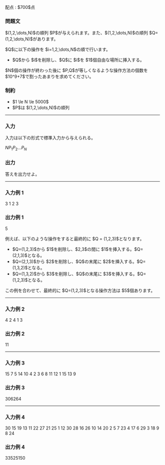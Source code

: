
<div>

<span>

<span>

<p>
配点 : $700$点
</p>

<div>

<section>

### **問題文**

<p>
$(1,2,\dots,N)$の順列 $P$が与えられます。また、$(1,2,\dots,N)$の順列 $Q=(1,2,\dots,N)$があります。
</p>

<p>
$Q$に以下の操作を $i=1,2,\dots,N$の順で行います。
</p>

<ul>

<li>
$Q$から $i$を削除し、$Q$に $i$を $1$個自由な場所に挿入する。
</li>

</ul>

<p>
$N$個の操作が終わった後に $P,Q$が等しくなるような操作方法の個数を $10^9+7$で割ったあまりを求めてください。
</p>

</section>

</div>

<div>

<section>

### **制約**

<ul>

<li>
$1 \le N \le 5000$
</li>

<li>
$P$は $(1,2,\dots,N)$の順列
</li>

</ul>

</section>

</div>

---

<div>

<div>

<section>

### **入力**

<p>
入力は以下の形式で標準入力から与えられる。
</p>

<div>

$N$$P_1$$P_2$$\dots$$P_N$
</div>

</section>

</div>

<div>

<section>

### **出力**

<p>
答えを出力せよ。
</p>

</section>

</div>

</div>

---

<div>

<section>

### **入力例 1**

<div>

3
1 2 3

</div>

</section>

</div>

<div>

<section>

### **出力例 1**

<div>

5

</div>

<p>
例えば、以下のような操作をすると最終的に $Q = (1,2,3)$となります。
</p>

<ul>

<li>
$Q=(1,2,3)$から $1$を削除し、$2,3$の間に $1$を挿入する。$Q=(2,1,3)$となる。
</li>

<li>
$Q=(2,1,3)$から $2$を削除し、$Q$の末尾に $2$を挿入する。$Q=(1,3,2)$となる。
</li>

<li>
$Q=(1,3,2)$から $3$を削除し、$Q$の末尾に $3$を挿入する。$Q=(1,2,3)$となる。
</li>

</ul>

<p>
この例を合わせて、最終的に $Q=(1,2,3)$となる操作方法は $5$個あります。
</p>

</section>

</div>

---

<div>

<section>

### **入力例 2**

<div>

4
2 4 1 3

</div>

</section>

</div>

<div>

<section>

### **出力例 2**

<div>

11

</div>

</section>

</div>

---

<div>

<section>

### **入力例 3**

<div>

15
7 5 14 10 4 2 3 6 8 11 12 1 15 13 9

</div>

</section>

</div>

<div>

<section>

### **出力例 3**

<div>

306264

</div>

</section>

</div>

---

<div>

<section>

### **入力例 4**

<div>

30
15 19 13 11 22 27 21 25 1 12 30 28 16 26 10 14 20 2 5 7 23 4 17 6 29 3 18 9 8 24

</div>

</section>

</div>

<div>

<section>

### **出力例 4**

<div>

33525150

</div>

</section>

</div>

</span>

</span>

</div>
